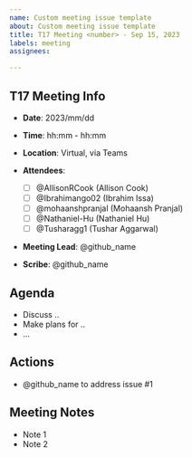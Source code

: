 ```yaml
---
name: Custom meeting issue template
about: Custom meeting issue template
title: T17 Meeting <number> - Sep 15, 2023
labels: meeting
assignees: 

---
```


## T17 Meeting <number> Info
- **Date**: 2023/mm/dd
- **Time**: hh:mm - hh:mm
-  **Location**: Virtual, via Teams
- **Attendees**: 

	- [ ] @AllisonRCook (Allison Cook)
	- [ ] @Ibrahimango02 (Ibrahim Issa)
	- [ ] @mohaanshpranjal (Mohaansh Pranjal)
	- [ ] @Nathaniel-Hu (Nathaniel Hu)
	- [ ] @Tusharagg1 (Tushar Aggarwal)

- **Meeting Lead**: @github_name
- **Scribe**: @github_name

## Agenda
- Discuss ..
- Make plans for ..
- ...

## Actions
* @github_name to address issue #1

## Meeting Notes
- Note 1
- Note 2
